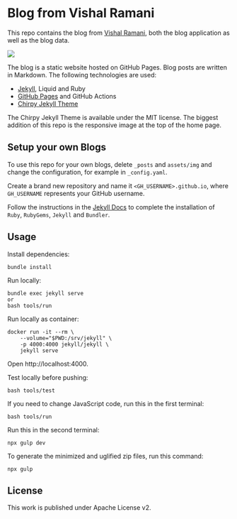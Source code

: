 # Blog from Vishal Ramani

This repo contains the blog from [Vishal Ramani](https://vishalramani.in), both the blog application as well as the blog data.

<kbd><img src="assets/img/2023/01/IMG_2075.JPG" /></kbd>

The blog is a static website hosted on GitHub Pages. Blog posts are written in Markdown. The following technologies are used:

* [Jekyll](https://jekyllrb.com/), Liquid and Ruby
* [GitHub Pages](https://pages.github.com/) and GitHub Actions
* [Chirpy Jekyll Theme](https://github.com/cotes2020/jekyll-theme-chirpy)

The Chirpy Jekyll Theme is available under the MIT license. The biggest addition of this repo is the responsive image at the top of the home page.


## Setup your own Blogs

To use this repo for your own blogs, delete `_posts` and `assets/img` and change the configuration, for example in `_config.yaml`. 

Create a brand new repository and name it `<GH_USERNAME>.github.io`, where `GH_USERNAME` represents your GitHub username.

Follow the instructions in the [Jekyll Docs](https://jekyllrb.com/docs/installation/) to complete the installation of `Ruby`, `RubyGems`, `Jekyll` and `Bundler`.


## Usage

Install dependencies:

```
bundle install
```

Run locally:

```
bundle exec jekyll serve
or
bash tools/run
```

Run locally as container:

```
docker run -it --rm \
    --volume="$PWD:/srv/jekyll" \
    -p 4000:4000 jekyll/jekyll \
    jekyll serve
```

Open http://localhost:4000.

Test locally before pushing:

```
bash tools/test
```

If you need to change JavaScript code, run this in the first terminal:

```
bash tools/run
```

Run this in the second terminal:

```
npx gulp dev
```

To generate the minimized and uglified zip files, run this command:

```
npx gulp 
```


## License

This work is published under Apache License v2.

